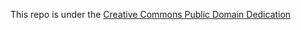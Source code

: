 This repo is under the [Creative Commons Public Domain Dedication](https://creativecommons.org/publicdomain/zero/1.0/legalcode)
